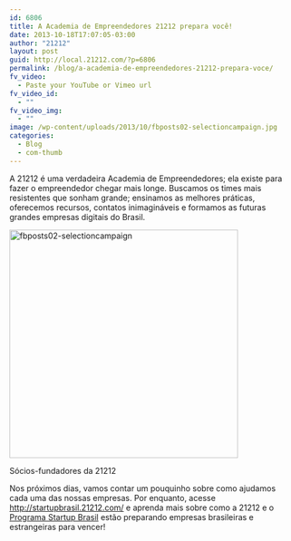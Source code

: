 ```yaml
---
id: 6806
title: A Academia de Empreendedores 21212 prepara você!
date: 2013-10-18T17:07:05-03:00
author: "21212"
layout: post
guid: http://local.21212.com/?p=6806
permalink: /blog/a-academia-de-empreendedores-21212-prepara-voce/
fv_video:
  - Paste your YouTube or Vimeo url
fv_video_id:
  - ""
fv_video_img:
  - ""
image: /wp-content/uploads/2013/10/fbposts02-selectioncampaign.jpg
categories:
  - Blog
  - com-thumb
---
```

A 21212 é uma verdadeira Academia de Empreendedores; ela existe para fazer o empreendedor chegar mais longe. Buscamos os times mais resistentes que sonham grande; ensinamos as melhores práticas, oferecemos recursos, contatos inimagináveis e formamos as futuras grandes empresas digitais do Brasil.

<div id="attachment_6807" style="width: 413px" class="wp-caption aligncenter">
  <a href="http://local.21212.com/wp-content/uploads/2013/10/fbposts02-selectioncampaign.jpg"><img aria-describedby="caption-attachment-6807" class="size-full wp-image-6807" alt="fbposts02-selectioncampaign" src="http://local.21212.com/wp-content/uploads/2013/10/fbposts02-selectioncampaign.jpg" width="403" height="403" srcset="http://localhost:8080/wp-content/uploads/2013/10/fbposts02-selectioncampaign.jpg 403w, http://localhost:8080/wp-content/uploads/2013/10/fbposts02-selectioncampaign-150x150.jpg 150w, http://localhost:8080/wp-content/uploads/2013/10/fbposts02-selectioncampaign-300x300.jpg 300w" sizes="(max-width: 403px) 100vw, 403px" /></a>
  
  <p id="caption-attachment-6807" class="wp-caption-text">
    Sócios-fundadores da 21212
  </p>
</div>

Nos próximos dias, vamos contar um pouquinho sobre como ajudamos cada uma das nossas empresas. Por enquanto, acesse <http://startupbrasil.21212.com/> e aprenda mais sobre como a 21212 e o [Programa Startup Brasil](http://startupbrasil.mcti.gov.br/en/) estão preparando empresas brasileiras e estrangeiras para vencer!

&nbsp;